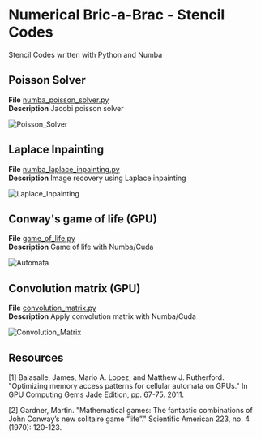 # Numerical Bric-a-Brac - Stencil Codes

Stencil Codes written with Python and Numba

## Poisson Solver
**File** [numba_poisson_solver.py](https://github.com/vincentbonnetcg/Numerical-Bric-a-Brac/blob/master/stencil_codes/poisson_solver.py)<br>
**Description** Jacobi poisson solver

![Poisson_Solver](https://github.com/vincentbonnetcg/Numerical-Bric-a-Brac/blob/master/stencil_codes/img/numba_laplace_equation.png)

## Laplace Inpainting
**File** [numba_laplace_inpainting.py](https://github.com/vincentbonnetcg/Numerical-Bric-a-Brac/blob/master/stencil_codes/laplace_inpainting.py)<br>
**Description** Image recovery using Laplace inpainting

![Laplace_Inpainting](https://github.com/vincentbonnetcg/Numerical-Bric-a-Brac/blob/master/stencil_codes/img/numba_laplace_inpainting.png)

## Conway's game of life (GPU)
**File** [game_of_life.py](https://github.com/vincentbonnetcg/Numerical-Bric-a-Brac/blob/master/stencil_codes/game_of_life.py)<br>
**Description** Game of life with Numba/Cuda

![Automata](https://github.com/vincentbonnetcg/Numerical-Bric-a-Brac/blob/master/stencil_codes/img/numba_cellularAutomata.gif)

## Convolution matrix (GPU)
**File** [convolution_matrix.py](https://github.com/vincentbonnetcg/Numerical-Bric-a-Brac/blob/master/stencil_codes/convolution_matrix.py)<br>
**Description** Apply convolution matrix with Numba/Cuda

![Convolution_Matrix](https://github.com/vincentbonnetcg/Numerical-Bric-a-Brac/blob/master/stencil_codes/img/numba_image_processing.png)

## Resources

[1] Balasalle, James, Mario A. Lopez, and Matthew J. Rutherford. "Optimizing memory access patterns for cellular automata on GPUs." In GPU Computing Gems Jade Edition, pp. 67-75. 2011.

[2] Gardner, Martin. "Mathematical games: The fantastic combinations of John Conway’s new solitaire game “life”." Scientific American 223, no. 4 (1970): 120-123.

